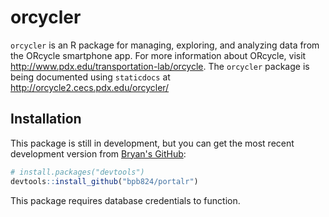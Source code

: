 # orcycler

`orcycler` is an R package for managing, exploring, and analyzing data from the ORcycle smartphone app. For more information about ORcycle, visit <http://www.pdx.edu/transportation-lab/orcycle>. The `orcycler` package is being documented using `staticdocs` at <http://orcycle2.cecs.pdx.edu/orcycler/>

## Installation

This package is still in development, but you can get the most recent development version from [Bryan's GitHub](https://github.com/bpb824):

```R
# install.packages("devtools")
devtools::install_github("bpb824/portalr")
```

This package requires database credentials to function. 
